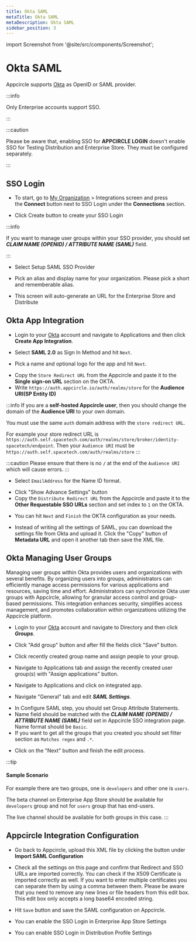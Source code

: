 ```yaml
---
title: Okta SAML
metaTitle: Okta SAML
metaDescription: Okta SAML
sidebar_position: 3
---
```


import Screenshot from '@site/src/components/Screenshot';

# Okta SAML

Appcircle supports [Okta](https://www.okta.com/) as OpenID or SAML provider.

:::info

Only Enterprise accounts support SSO.

:::

:::caution

Please be aware that, enabling SSO for **APPCIRCLE LOGIN** doesn't enable SSO for Testing Distribution and Enterprise Store. They must be configured separately.

:::

## SSO Login

- To start, go to [My Organization](../my-organization.md) > Integrations screen and press the **Connect** button next to SSO Login under the **Connections** section.

<Screenshot url='https://cdn.appcircle.io/docs/assets/sso-login1.png' />

- Click Create button to create your SSO Login

<Screenshot url='https://cdn.appcircle.io/docs/assets/sso-login2.png' />

:::info

If you want to manage user groups within your SSO provider, you should set **_CLAIM NAME (OPENID) / ATTRIBUTE NAME (SAML)_** field.

:::

- Select Setup SAML SSO Provider

<Screenshot url='https://cdn.appcircle.io/docs/assets/sso-login3.png' />

- Pick an alias and display name for your organization. Please pick a short and rememberable alias.

- This screen will auto-generate an URL for the Enterprise Store and Distribute

<Screenshot url='https://cdn.appcircle.io/docs/assets/2777-sso-saml1-new.png' />


## Okta App Integration

- Login to your [Okta](https://www.okta.com/) account and navigate to Applications and then click **Create App Integration**.

<Screenshot url='https://cdn.appcircle.io/docs/assets/oktacreateapp.png' />

- Select **SAML 2.0** as Sign In Method and hit `Next`.

<Screenshot url='https://cdn.appcircle.io/docs/assets/oktacreatesaml.png' />

- Pick a name and optional logo for the app and hit `Next`.

<Screenshot url='https://cdn.appcircle.io/docs/assets/oktasamlsettings1.png' />

- Copy the `Store Redirect URL` from the Appcircle and paste it to the **Single sign-on URL** section on the OKTA.
- Write `https://auth.appcircle.io/auth/realms/store` for the **Audience URI(SP Entity ID)**

:::info
If you are a **self-hosted Appcircle user**, then you should change the domain of the **Audience URI** to your own domain.

You must use the same `auth` domain address with the `store redirect URL`.

For example your store redirect URL is `https://auth.self.spacetech.com/auth/realms/store/broker/identity-spacetech/endpoint`. Then your `Audience URI` must be `https://auth.self.spacetech.com/auth/realms/store`
:::

:::caution
Please ensure that there is no **`/`** at the end of the `Audience URI` which will cause errors.
:::

- Select `EmailAddress` for the Name ID format.

<Screenshot url='https://cdn.appcircle.io/docs/assets/2777-oktasamlsettings.png' />

- Click "Show Advance Settings" button
- Copy the `Distribute Redirect URL` from the Appcircle and paste it to the **Other Requestable SSO URLs** section and set index to `1` on the OKTA.

<Screenshot url='https://cdn.appcircle.io/docs/assets/2777-oktasamlsettings2-new.png' />

- You can hit `Next` and `Finish` the OKTA configuration as your needs.

- Instead of writing all the settings of SAML, you can download the settings file from Okta and upload it. Click the "Copy" button of **Metadata URL** and open it another tab then save the XML file.

<Screenshot url='https://cdn.appcircle.io/docs/assets/oktasamlsettings3-new.png' />

## Okta Managing User Groups

Managing user groups within Okta provides users and organizations with several benefits.
By organizing users into groups, administrators can efficiently manage access permissions for various applications and resources, saving time and effort.
Administrators can synchronize Okta user groups with Appcircle, allowing for granular access control and group-based permissions.
This integration enhances security, simplifies access management, and promotes collaboration within organizations utilizing the Appcircle platform.

- Login to your [Okta](https://www.okta.com/) account and navigate to Directory and then click **_Groups_**.

<Screenshot url='https://cdn.appcircle.io/docs/assets/2812-okta-groups-1.png' />

- Click "Add group" button and after fill the fields click "Save" button.

<Screenshot url='https://cdn.appcircle.io/docs/assets/2812-okta-groups-2.png' />

- Click recently created group name and assign people to your group.

<Screenshot url='https://cdn.appcircle.io/docs/assets/2812-okta-groups-3-new.png' />

- Navigate to Applications tab and assign the recently created user group(s) with "Assign applications" button.

<Screenshot url='https://cdn.appcircle.io/docs/assets/2812-okta-groups-4.png' />

- Navigate to Applications and click on integrated app.

<Screenshot url='https://cdn.appcircle.io/docs/assets/2812-okta-groups-5.png' />

- Navigate "General" tab and edit **_SAML Settings_**.

<Screenshot url='https://cdn.appcircle.io/docs/assets/2812-okta-groups-6.png' />

- In Configure SAML step, you should set Group Attribute Statements.
- Name field should be matched with the **_CLAIM NAME (OPENID) / ATTRIBUTE NAME (SAML)_** field set in Appcircle SSO integration page. Name format should be `Basic`.
- If you want to get all the groups that you created you should set filter section as `Matches regex` and `.*`.

<Screenshot url='https://cdn.appcircle.io/docs/assets/2812-okta-groups-7.png' />

- Click on the "Next" button and finish the edit process.

:::tip

#### Sample Scenario

For example there are two groups, one is `developers` and other one is `users`.

The beta channel on Enterprise App Store should be available for `developers` group and not for `users` group that has end-users.

The live channel should be available for both groups in this case.
:::

## Appcircle Integration Configuration

- Go back to Appcircle, upload this XML file by clicking the button under **Import SAML Configuration**

<Screenshot url='https://cdn.appcircle.io/docs/assets/2777-sso-saml1-new.png' />

- Check all the settings on this page and confirm that Redirect and SSO URLs are imported correctly. You can check if the X509 Certificate is imported correctly as well. If you want to enter multiple certificates you can separate them by using a comma between them. Please be aware that you need to remove any new lines or file headers from this edit box. This edit box only accepts a long base64 encoded string.

- Hit `Save` button and save the SAML configuration on Appcircle.

- You can enable the SSO Login in Enterprise App Store Settings

<Screenshot url='https://cdn.appcircle.io/docs/assets/2777-enterprisestore-sso-login.png' />

- You can enable SSO Login in Distribution Profile Settings

<Screenshot url='https://cdn.appcircle.io/docs/assets/2777-distribution-sso-login.png' />
